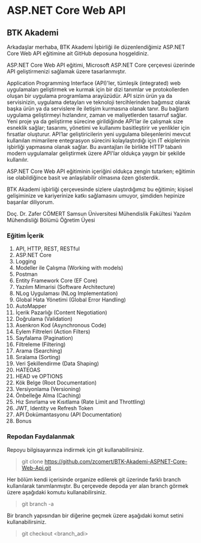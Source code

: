 # ASP.NET Core Web API
## BTK Akademi

Arkadaşlar merhaba,
BTK Akademi İşbirliği ile düzenlendiğimiz ASP.NET Core Web API eğitimine ait GitHub deposuna hoşgeldiniz. 

ASP.NET Core Web API eğitimi, Microsoft ASP.NET Core çerçevesi üzerinde API geliştirmenizi sağlamak üzere tasarlanmıştır. 

Application Programming Interface (API)'ler, tümleşik (integrated) web uygulamaları geliştirmek ve kurmak için bir dizi tanımlar ve protokollerden oluşan bir uygulama programlama arayüzüdür. API sizin ürün ya da servisinizin, uygulama detayları ve teknoloji tercihlerinden bağımsız olarak başka ürün ya da servislere ile iletişim kurmasına olanak tanır. Bu bağlantı uygulama geliştirmeyi hızlandırır, zaman ve maliyetlerden tasarruf sağlar. Yeni proje ya da geliştirme sürecine girildiğinde API’lar ile çalışmak size esneklik sağlar; tasarımı, yönetimi ve kullanımı basitleştirir ve yenlikler için fırsatlar oluşturur. API’lar geliştiricilerin yeni uygulama bileşenlerini mevcut kullanılan mimarilere entegrasyon sürecini kolaylaştırdığı için IT ekiplerinin işbirliği yapmasına olanak sağlar. Bu avantajları ile birlikte HTTP tabanlı modern uygulamalar geliştirmek üzere API'lar oldukça yaygın bir şekilde kullanılır. 

ASP.NET Core Web API eğitiminin içeriğini oldukça zengin tutarken; eğitimin ise olabildiğince basit ve anlaşılabilir olmasına özen gösterdik. 

BTK Akademi işbirliği çerçevesinde sizlere ulaştırdığımız bu eğitimin; kişisel gelişiminize ve kariyerinize katkı sağlamasını umuyor, şimdiden hepinize başarılar diliyorum.

Doç. Dr. Zafer CÖMERT
Samsun Üniversitesi
Mühendislik Fakültesi
Yazılım Mühendisliği Bölümü
Öğretim Üyesi


### Eğitim İçerik 
1. API, HTTP, REST, RESTful
2. ASP.NET Core 
3. Logging
4. Modeller ile Çalışma (Working with models)
5. Postman
6. Entity Framework Core (EF Core)
7. Yazılım Mimarisi (Software Architecture)
8. NLog Uygulaması (NLog Implementation)
9. Global Hata Yönetimi (Global Error Handling)
10. AutoMapper
11. İçerik Pazarlığı (Content Negotiation)
12. Doğrulama (Validation)
13. Asenkron Kod (Asynchronous Code)
14. Eylem Filtreleri (Action Filters)
15. Sayfalama (Pagination)
16. Filtreleme (Filtering)
17. Arama (Searching)
18. Sıralama (Sorting)
19. Veri Şekillendirme (Data Shaping)
20. HATEOAS
21. HEAD ve OPTIONS
22. Kök Belge (Root Documentation)
23. Versiyonlama (Versioning)
24. Önbelleğe Alma (Caching)
25. Hız Sınırlama ve Kısıtlama (Rate Limit and Throttling)
26. JWT, Identity ve Refresh Token
27. API Dokümantasyonu (API Documentation)
28. Bonus

### Repodan Faydalanmak 
Repoyu bilgisayarınıza indirmek için git kullanabilirsiniz. 

> git clone https://github.com/zcomert/BTK-Akademi-ASPNET-Core-Web-Api.git

Her bölüm kendi içerisinde organize edilerek git üzerinde farklı branch kullanılarak tanımlanmıştır. Bu çerçevede depoda yer alan branch görmek üzere aşağıdaki komutu kullanabilirsiniz. 

> git branch -a 

Bir branch yapısından bir diğerine geçmek üzere aşağıdaki komut setini kullanabilirsiniz.

> git checkout <branch_adi>